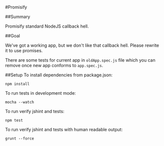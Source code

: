 #Promisify

##Summary

Promisify standard NodeJS callback hell.

##Goal 

We've got a working app, but we don't like that callback hell. Please rewrite it to use promises.

There are some tests for current app in `oldApp.spec.js` file which you can remove once new app conforms to `app.spec.js`.

##Setup
To install dependencies from package.json:

    npm install

To run tests in development mode:

    mocha --watch

To run verify jshint and tests:

    npm test

To run verify jshint and tests with human readable output:

    grunt --force
